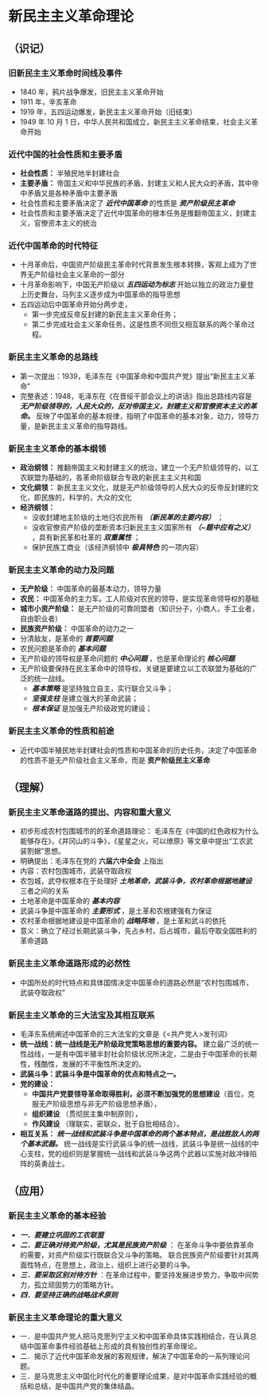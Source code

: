# 新民主主义革命理论

## （识记）

### 旧新民主主义革命时间线及事件

- 1840 年，鸦片战争爆发，旧民主主义革命开始
- 1911 年，辛亥革命
- 1919 年，五四运动爆发，新民主主义革命开始（旧结束）
- 1949 年 10 月 1 日，中华人民共和国成立，新民主主义革命结束，社会主义革命开始

### 近代中国的社会性质和主要矛盾

- **社会性质：** 半殖民地半封建社会
- **主要矛盾：** 帝国主义和中华民族的矛盾，封建主义和人民大众的矛盾，其中帝中矛盾又是各种矛盾中主要矛盾
- 社会性质和主要矛盾决定了 ***近代中国革命*** 的性质是 ***资产阶级民主革命***
- 社会性质和主要矛盾决定了近代中国革命的根本任务是推翻帝国主义，封建主义，官僚资本主义的统治

### 近代中国革命的时代特征

- 十月革命后，中国资产阶级民主革命时代背景发生根本转换，客观上成为了世界无产阶级社会主义革命的一部分
- 十月革命影响下，中国无产阶级以 ***五四运动为标志*** 开始以独立的政治力量登上历史舞台，马列主义逐步成为中国革命的指导思想
- 五四运动后中国革命开始分两步走，
  + 第一步完成反帝反封建的新民主主义革命任务；
  + 第二步完成社会主义革命任务，这是性质不同但又相互联系的两个革命过程。

### 新民主主义革命的总路线

- 第一次提出：1939，毛泽东在《中国革命和中国共产党》提出“新民主主义革命”
- 完整表述：1948，毛泽东在《在晋绥干部会议上的讲话》指出总路线内容是
  ***无产阶级领导的，人民大众的，反对帝国主义，封建主义和官僚资本主义的革命。***
  反映了中国革命的基本规律，指明了中国革命的基本对象，动力，领导力量，是新民主主义革命的指导路线。

### 新民主主义革命的基本纲领

- **政治纲领：** 推翻帝国主义和封建主义的统治，建立一个无产阶级领导的，以工农联盟为基础的，各革命阶级联合专政的新民主主义共和国
- **文化纲领：** 新民主主义文化，就是无产阶级领导的人民大众的反帝反封建的文化，即民族的，科学的，大众的文化
- **经济纲领：**
  + 没收封建地主阶级的土地归农民所有 ***（新民革的主要内容）*** ；
  + 没收官僚资产阶级的垄断资本归新民主主义国家所有 ***（~题中应有之义）*** ，具有新民革和社革的 ***双重属性*** ；
  + 保护民族工商业（该经济纲领中 ***极具特色*** 的一项内容）

### 新民主主义革命的动力及问题

- **无产阶级：** 中国革命的最基本动力，领导力量
- **农民：** 中国革命的主力军。工人阶级对农民的领导，是实现革命领导权的基础
- **城市小资产阶级：** 是无产阶级的可靠同盟者（知识分子，小商人，手工业者，自由职业者）
- **民族资产阶级：** 中国革命的动力之一
- 分清敌友，是革命的 ***首要问题***
- 农民问题是革命的 ***基本问题***
- 无产阶级的领导权是革命问题的 ***中心问题*** ，也是革命理论的 ***核心问题***
- 无产阶级要保持在民主革命中的领导权，关键是要建立以工农联盟为基础的广泛的统一战线。
  + ***基本策略*** 是坚持独立自主，实行联合又斗争；
  + ***坚强支柱*** 是建立强大的革命武装；
  + ***根本保证*** 是加强无产阶级政党的建设；

### 新民主主义革命的性质和前途

- 近代中国半殖民地半封建社会的性质和中国革命的历史任务，决定了中国革命的性质不是无产阶级社会主义革命，而是 **资产阶级民主义革命**

## （理解）

### 新民主主义革命道路的提出、内容和重大意义

- 初步形成农村包围城市的的革命道路理论：
  毛泽东在《中国的红色政权为什么能够存在》，《井冈山的斗争》，《星星之火，可以燎原》等文章中提出“工农武装割据”思想。
- 明确提出：毛泽东在党的 **六届六中全会** 上指出
- 内容：农村包围城市，武装夺取政权
- 农包城，武夺权根本在于处理好 ***土地革命，武装斗争，农村革命根据地建设*** 三者之间的关系
- 土地革命是中国革命的 ***基本内容***
- 武装斗争是中国革命的 ***主要形式*** ，是土革和农根建强有力保证
- 农村革命根据地建设是中国革命的 ***战略阵地*** ，是土革和武斗的依托
- 意义：确立了经过长期武装斗争，先占乡村，后占城市，最后夺取全国胜利的革命道路

### 新民主主义革命道路形成的必然性

- 中国所处的时代特点和具体国情决定中国革命的道路必然是“农村包围城市，武装夺取政权”

### 新民主主义革命的三大法宝及其相互联系

- 毛泽东系统阐述中国革命的三大法宝的文章是《\<共产党人\>发刊词》
- **统一战线：统一战线是无产阶级政党策略思想的重要内容。**
  建立最广泛的统一性战线，一是有中国半殖半封社会阶级状况所决定，二是由于中国革命的长期性，残酷性，发展的不平衡性所决定的。
- **武装斗争：武装斗争是中国革命的优点和特点之一。**
- **党的建设：**
  + **中国共产党要领导革命取得胜利，必须不断加强党的思想建设**（首位，克服无产阶级思想与非无产阶级思想矛盾），
  + **组织建设** （贯彻民主集中制原则），
  + **作风建设** （理联实，密联众，批于自批相结合）。
- **相互关系：** 
  ***统一战线和武装斗争是中国革命的两个基本特点，是战胜敌人的两个基本武器。***
  统一战线是实行武装斗争的统一战线，武装斗争是统一战线的中心支柱，党的组织则是掌握统一战线和武装斗争这两个武器以实施对敌冲锋陷阵的英勇战士。

## （应用）

### 新民主主义革命的基本经验

- ***一．要建立巩固的工农联盟***
- ***二．要正确对待资产阶级，尤其是民族资产阶级*** ：
  在革命斗争中要依靠革命的需要，对资产阶级实行既联合又斗争的策略。
  联合民族资产阶级要针对其两面性特点，在思想上，政治上，组织上进行必要的斗争。
- ***三．要采取区别对待方针*** ：在革命过程中，要坚持发展进步势力，争取中间势力，孤立顽固势力的策略方针。
- ***四．要坚持正确的战略战术原则***

### 新民主主义革命理论的重大意义

- 一．是中国共产党人把马克思列宁主义和中国革命具体实践相结合，在认真总结中国革命事件经验基础上形成的具有独创性的革命理论。
- 二．揭示了近代中国革命发展的客观规律，解决了中国革命的一系列理论问题。
- 三．是马克思主义中国化时代化的重要理论成果，是对中国革命实践经验的概括和总结，是中国共产党的集体结晶。

